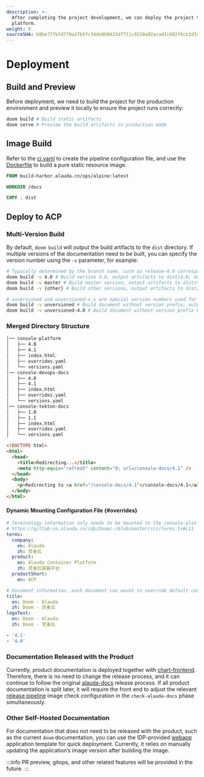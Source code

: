 ```yaml
---
description: >-
  After completing the project development, we can deploy the project to the ACP
  platform.
weight: 8
sourceSHA: b8be77fb7d7f9a2fb5fc34de8b0423df711c0220a02acad1c602f6cb2d3ab36a
---
```


# Deployment

## Build and Preview

Before deployment, we need to build the project for the production environment and preview it locally to ensure the project runs correctly:

```bash
doom build # Build static artifacts
doom serve # Preview the build artifacts in production mode
```

## Image Build

Refer to the [ci.yaml](https://gitlab-ce.alauda.cn/idp/Doom/-/blob/master/.build/ci.yaml) to create the pipeline configuration file, and use the [Dockerfile](https://gitlab-ce.alauda.cn/idp/Doom/-/blob/master/Dockerfile) to build a pure static resource image.

```dockerfile
FROM build-harbor.alauda.cn/ops/alpine:latest

WORKDIR /docs

COPY . dist
```

## Deploy to ACP

### Multi-Version Build

By default, `doom build` will output the build artifacts to the `dist` directory. If multiple versions of the documentation need to be built, you can specify the version number using the `-v` parameter, for example:

```bash
# Typically determined by the branch name, such as release-4.0 corresponding to version 4.0
doom build -v 4.0 # Build version 4.0, output artifacts to dist/4.0, documentation access path is {base}/4.0
doom build -v master # Build master version, output artifacts to dist/master, documentation access path is {base}/master
doom build -v {other} # Build other versions, output artifacts to dist/{other}, documentation access path is {base}/{other}

# unversioned and unversioned-x.y are special version numbers used for building documents without version prefixes
doom build -v unversioned # Build document without version prefix, output artifacts to dist/unversioned, documentation access path is {base}
doom build -v unversioned-4.0 # Build document without version prefix but display version number 4.0 in the navigation bar, output artifacts to dist/unversioned, documentation access path is {base}
```

### Merged Directory Structure

```sh
│── console-platform
│   ├── 4.0
│   ├── 4.1
│   ├── index.html
│   ├── overrides.yaml
│   └── versions.yaml
│── console-devops-docs
│   ├── 4.0
│   ├── 4.1
│   ├── index.html
│   ├── overrides.yaml
│   └── versions.yaml
│── console-tekton-docs
│   ├── 1.0
│   ├── 1.1
│   ├── index.html
│   ├── overrides.yaml
│   └── versions.yaml
```

```html title="index.html"
<!DOCTYPE html>
<html>
  <head>
    <title>Redirecting...</title>
    <meta http-equiv="refresh" content="0; url=/console-docs/4.1" />
  </head>
  <body>
    <p>Redirecting to <a href="/console-docs/4.1">/console-docs/4.1</a></p>
  </body>
</html>
```

#### Dynamic Mounting Configuration File {#overrides}

```yaml title="overrides.yaml"
# Terminology information only needs to be mounted to the console-platform entry once, the following is the default configuration without dynamic mounting
# https://gitlab-ce.alauda.cn/idp/Doom/-/blob/master/src/terms.ts#L11
terms:
  company:
    en: Alauda
    zh: 灵雀云
  product:
    en: Alauda Container Platform
    zh: 灵雀云容器平台
  productShort:
    en: ACP

# Document information, each document can mount to override default configuration
title:
  en: Doom - Alauda
  zh: Doom - 灵雀云
logoText:
  en: Doom - Alauda
  zh: Doom - 灵雀云
```

```yaml title="versions.yaml"
- '4.1'
- '4.0'
```

### Documentation Released with the Product

Currently, product documentation is deployed together with [chart-frontend](https://gitlab-ce.alauda.cn/frontend/chart-frontend/-/blob/master/chart/values.yaml#L78-107). Therefore, there is no need to change the release process, and it can continue to follow the original [alauda-docs](https://gitlab-ce.alauda.cn/alauda/alauda-docs) release process. If all product documentation is split later, it will require the front end to adjust the relevant [release pipeline](https://edge.alauda.cn/console-devops/workspace/frontend/cd?delivery=packager-frontend-chart) image check configuration in the `check-alauda-docs` phase simultaneously.

### Other Self-Hosted Documentation

For documentation that does not need to be released with the product, such as the current `doom` documentation, you can use the IDP-provided [webapp](https://edge.alauda.cn/console-acp/app-market/idp~alauda-idp~idp/chart/webapp.idp-repo/latest) application template for quick deployment. Currently, it relies on manually updating the application’s image version after building the image.

:::info
PR preview, gitops, and other related features will be provided in the future.
:::
